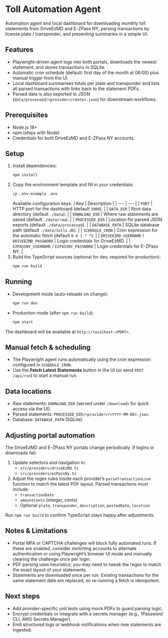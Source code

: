 # Toll Automation Agent

Automation agent and local dashboard for downloading monthly toll statements from DriveEzMD and E-ZPass NY, parsing transactions by license plate / transponder, and presenting summaries in a simple UI.

## Features
- Playwright-driven agent logs into both portals, downloads the newest statement, and stores transactions in SQLite.
- Automatic cron schedule (default: first day of the month at 06:00) plus manual trigger from the UI.
- Local dashboard summarises totals per plate and transponder and lists all parsed transactions with links back to the statement PDFs.
- Parsed data is also exported to JSON (`data/processed/<provider>/<date>.json`) for downstream workflows.

## Prerequisites
- Node.js 18+
- npm (ships with Node)
- Credentials for both DriveEzMD and E-ZPass NY accounts.

## Setup
1. Install dependencies:
   ```bash
   npm install
   ```
2. Copy the environment template and fill in your credentials:
   ```bash
   cp .env.example .env
   ```
   Available configuration keys:
   | Key | Description |
   | --- | --- |
   | `PORT` | HTTP port for the dashboard (default `3000`). |
   | `DATA_DIR` | Root data directory (default `./data`). |
   | `DOWNLOAD_DIR` | Where raw statements are saved (default `./data/raw`). |
   | `PROCESSED_DIR` | Location for parsed JSON exports (default `./data/processed`). |
   | `DATABASE_PATH` | SQLite database path (default `./data/tolls.db`). |
   | `SCHEDULE_CRON` | Cron expression for the automatic fetch (default `0 6 1 * *`). |
   | `DRIVEEZMD_USERNAME` / `DRIVEEZMD_PASSWORD` | Login credentials for DriveEzMD. |
   | `EZPASSNY_USERNAME` / `EZPASSNY_PASSWORD` | Login credentials for E-ZPass NY. |
3. Build the TypeScript sources (optional for dev, required for production):
   ```bash
   npm run build
   ```

## Running
- Development mode (auto-reloads on change):
  ```bash
  npm run dev
  ```
- Production mode (after `npm run build`):
  ```bash
  npm start
  ```

The dashboard will be available at `http://localhost:<PORT>`.

## Manual fetch & scheduling
- The Playwright agent runs automatically using the cron expression configured in `SCHEDULE_CRON`.
- Use the **Fetch Latest Statements** button in the UI (or send `POST /api/run`) to start a manual run.

## Data locations
- Raw statements: `DOWNLOAD_DIR` (served under `/downloads` for quick access via the UI).
- Parsed statements: `PROCESSED_DIR/<provider>/<YYYY-MM-DD>.json`.
- Database: `DATABASE_PATH` (SQLite).

## Adjusting portal automation
The DriveEzMD and E-ZPass NY portals change periodically. If logins or downloads fail:
1. Update selectors and navigation in:
   - `src/providers/driveEzMd.ts`
   - `src/providers/ezPassNy.ts`
2. Adjust the regex rules inside each provider’s `parseTransactionLine` function to match the latest PDF layout. Parsed transactions must include:
   - `transactionDate`
   - `amountCents` (integer, cents)
   - Optional `plate`, `transponder`, `description`, `postedDate`, `location`

Run `npm run build` to confirm TypeScript stays happy after adjustments.

## Notes & Limitations
- Portal MFA or CAPTCHA challenges will block fully automated runs. If these are enabled, consider switching accounts to alternate authentication or using Playwright’s browser UI mode and manually clearing the challenge once per login.
- PDF parsing uses heuristics; you may need to tweak the regex to match the exact layout of your statements.
- Statements are downloaded once per run. Existing transactions for the same statement date are replaced, so re-running a fetch is idempotent.

## Next steps
- Add provider-specific unit tests using mock PDFs to guard parsing logic.
- Encrypt credentials or integrate with a secrets manager (e.g., 1Password CLI, AWS Secrets Manager).
- Emit structured logs or webhook notifications when new statements are ingested.
